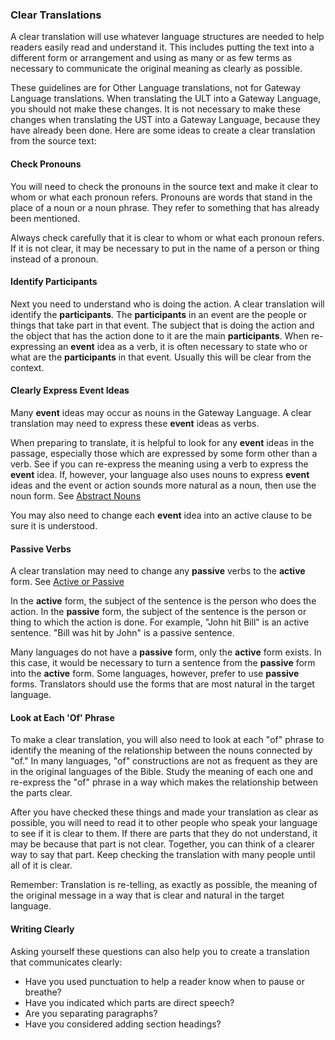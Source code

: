 
### Clear Translations

A clear translation will use whatever language structures are needed to help readers easily read and understand it. This includes putting the text into a different form or arrangement and using as many or as few terms as necessary to communicate the original meaning as clearly as possible.

These guidelines are for Other Language translations, not for Gateway Language translations. When translating the ULT into a Gateway Language, you should not make these changes. It is not necessary to make these changes when translating the UST into a Gateway Language, because they have already been done. Here are some ideas to create a clear translation from the source text:

#### Check Pronouns

You will need to check the pronouns in the source text and make it clear to whom or what each pronoun refers. Pronouns are words that stand in the place of a noun or a noun phrase. They refer to something that has already been mentioned.

Always check carefully that it is clear to whom or what each pronoun refers. If it is not clear, it may be necessary to put in the name of a person or thing instead of a pronoun.

#### Identify Participants

Next you need to understand who is doing the action. A clear translation will identify the **participants**. The **participants** in an event are the people or things that take part in that event. The subject that is doing the action and the object that has the action done to it are the main **participants**. When re-expressing an **event** idea as a verb, it is often necessary to state who or what are the **participants** in that event. Usually this will be clear from the context.

#### Clearly Express Event Ideas

Many **event** ideas may occur as nouns in the Gateway Language. A clear translation may need to express these **event** ideas as verbs.

When preparing to translate, it is helpful to look for any **event** ideas in the passage, especially those which are expressed by some form other than a verb. See if you can re-express the meaning using a verb to express the **event** idea. If, however, your language also uses nouns to express **event** ideas and the event or action sounds more natural as a noun, then use the noun form. See [Abstract Nouns](../figs-abstractnouns/01.md)

You may also need to change each **event** idea into an active clause to be sure it is understood.

#### Passive Verbs

A clear translation may need to change any **passive** verbs to the **active** form. See [Active or Passive](../figs-activepassive/01.md)

In the **active** form, the subject of the sentence is the person who does the action. In the **passive** form, the subject of the sentence is the person or thing to which the action is done. For example, "John hit Bill" is an active sentence. "Bill was hit by John" is a passive sentence.

Many languages do not have a **passive** form, only the **active** form exists. In this case, it would be necessary to turn a sentence from the **passive** form into the **active** form. Some languages, however, prefer to use **passive** forms. Translators should use the forms that are most natural in the target language.

#### Look at Each 'Of' Phrase

To make a clear translation, you will also need to look at each "of" phrase to identify the meaning of the relationship between the nouns connected by "of." In many languages, "of" constructions are not as frequent as they are in the original languages of the Bible. Study the meaning of each one and re-express the "of" phrase in a way which makes the relationship between the parts clear.

After you have checked these things and made your translation as clear as possible, you will need to read it to other people who speak your language to see if it is clear to them. If there are parts that they do not understand, it may be because that part is not clear. Together, you can think of a clearer way to say that part. Keep checking the translation with many people until all of it is clear.

Remember: Translation is re-telling, as exactly as possible, the meaning of the original message in a way that is clear and natural in the target language.

#### Writing Clearly

Asking yourself these questions can also help you to create a translation that communicates clearly:

* Have you used punctuation to help a reader know when to pause or breathe?
* Have you indicated which parts are direct speech?
* Are you separating paragraphs?
* Have you considered adding section headings?

